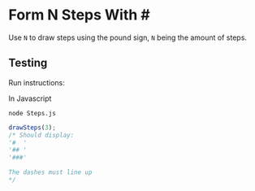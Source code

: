 # **Form N Steps With #**

Use `N` to draw steps using the pound sign, `N` being the amount of steps.

## **Testing**

Run instructions:

In Javascript
```
node Steps.js
```

```js
drawSteps(3);
/* Should display:
'#  '
'## '
'###'

The dashes must line up
*/
```